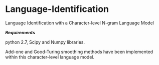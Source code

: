 # Language-Identification
Language Identification with a Character-level N-gram Language Model

***Requirements***

python 2.7, Scipy and Numpy libraries.

Add-one and Good-Turing smoothing methods have been implemented within this character-level language model.


